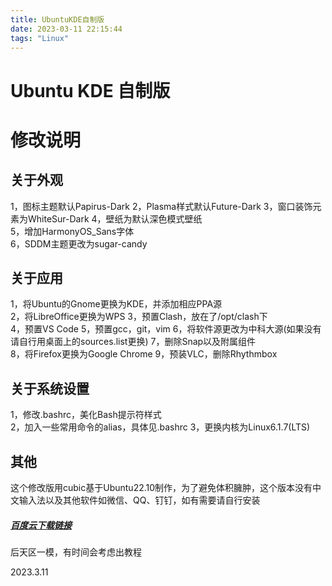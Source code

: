 ```yaml
---
title: UbuntuKDE自制版
date: 2023-03-11 22:15:44
tags: "Linux"
---
```


# Ubuntu KDE 自制版
# 修改说明
## 关于外观        
1，图标主题默认Papirus-Dark
2，Plasma样式默认Future-Dark
3，窗口装饰元素为WhiteSur-Dark
4，壁纸为默认深色模式壁纸        
5，增加HarmonyOS_Sans字体        
6，SDDM主题更改为sugar-candy
## 关于应用        
1，将Ubuntu的Gnome更换为KDE，并添加相应PPA源        
2，将LibreOffice更换为WPS
3，预置Clash，放在了/opt/clash下        
4，预置VS Code
5，预置gcc，git，vim
6，将软件源更改为中科大源(如果没有请自行用桌面上的sources.list更换)
7，删除Snap以及附属组件        
8，将Firefox更换为Google Chrome
9，预装VLC，删除Rhythmbox
## 关于系统设置        
1，修改.bashrc，美化Bash提示符样式        
2，加入一些常用命令的alias，具体见.bashrc
3，更换内核为Linux6.1.7(LTS)
## 其他        
这个修改版用cubic基于Ubuntu22.10制作，为了避免体积臃肿，这个版本没有中文输入法以及其他软件如微信、QQ、钉钉，如有需要请自行安装

##### [百度云下载链接](https://pan.baidu.com/s/13R8YSFWEc0rVJca0TqN4RQ?pwd=7967) 

后天区一模，有时间会考虑出教程

2023.3.11